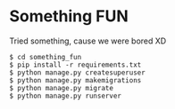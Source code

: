 # Something FUN

Tried something, cause we were bored XD

```
$ cd something_fun
$ pip install -r requirements.txt
$ python manage.py createsuperuser
$ python manage.py makemigrations
$ python manage.py migrate
$ python manage.py runserver
```
